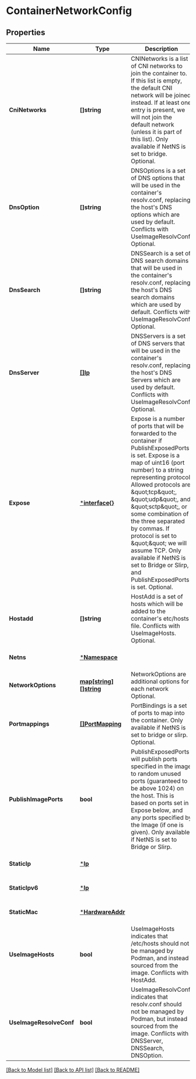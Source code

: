 # ContainerNetworkConfig

## Properties
Name | Type | Description | Notes
------------ | ------------- | ------------- | -------------
**CniNetworks** | **[]string** | CNINetworks is a list of CNI networks to join the container to. If this list is empty, the default CNI network will be joined instead. If at least one entry is present, we will not join the default network (unless it is part of this list). Only available if NetNS is set to bridge. Optional. | [optional] [default to null]
**DnsOption** | **[]string** | DNSOptions is a set of DNS options that will be used in the container&#39;s resolv.conf, replacing the host&#39;s DNS options which are used by default. Conflicts with UseImageResolvConf. Optional. | [optional] [default to null]
**DnsSearch** | **[]string** | DNSSearch is a set of DNS search domains that will be used in the container&#39;s resolv.conf, replacing the host&#39;s DNS search domains which are used by default. Conflicts with UseImageResolvConf. Optional. | [optional] [default to null]
**DnsServer** | [**[]Ip**](IP.md) | DNSServers is a set of DNS servers that will be used in the container&#39;s resolv.conf, replacing the host&#39;s DNS Servers which are used by default. Conflicts with UseImageResolvConf. Optional. | [optional] [default to null]
**Expose** | [***interface{}**](interface{}.md) | Expose is a number of ports that will be forwarded to the container if PublishExposedPorts is set. Expose is a map of uint16 (port number) to a string representing protocol. Allowed protocols are \&quot;tcp\&quot;, \&quot;udp\&quot;, and \&quot;sctp\&quot;, or some combination of the three separated by commas. If protocol is set to \&quot;\&quot; we will assume TCP. Only available if NetNS is set to Bridge or Slirp, and PublishExposedPorts is set. Optional. | [optional] [default to null]
**Hostadd** | **[]string** | HostAdd is a set of hosts which will be added to the container&#39;s etc/hosts file. Conflicts with UseImageHosts. Optional. | [optional] [default to null]
**Netns** | [***Namespace**](Namespace.md) |  | [optional] [default to null]
**NetworkOptions** | [**map[string][]string**](array.md) | NetworkOptions are additional options for each network Optional. | [optional] [default to null]
**Portmappings** | [**[]PortMapping**](PortMapping.md) | PortBindings is a set of ports to map into the container. Only available if NetNS is set to bridge or slirp. Optional. | [optional] [default to null]
**PublishImagePorts** | **bool** | PublishExposedPorts will publish ports specified in the image to random unused ports (guaranteed to be above 1024) on the host. This is based on ports set in Expose below, and any ports specified by the Image (if one is given). Only available if NetNS is set to Bridge or Slirp. | [optional] [default to null]
**StaticIp** | [***Ip**](IP.md) |  | [optional] [default to null]
**StaticIpv6** | [***Ip**](IP.md) |  | [optional] [default to null]
**StaticMac** | [***HardwareAddr**](HardwareAddr.md) |  | [optional] [default to null]
**UseImageHosts** | **bool** | UseImageHosts indicates that /etc/hosts should not be managed by Podman, and instead sourced from the image. Conflicts with HostAdd. | [optional] [default to null]
**UseImageResolveConf** | **bool** | UseImageResolvConf indicates that resolv.conf should not be managed by Podman, but instead sourced from the image. Conflicts with DNSServer, DNSSearch, DNSOption. | [optional] [default to null]

[[Back to Model list]](../README.md#documentation-for-models) [[Back to API list]](../README.md#documentation-for-api-endpoints) [[Back to README]](../README.md)


